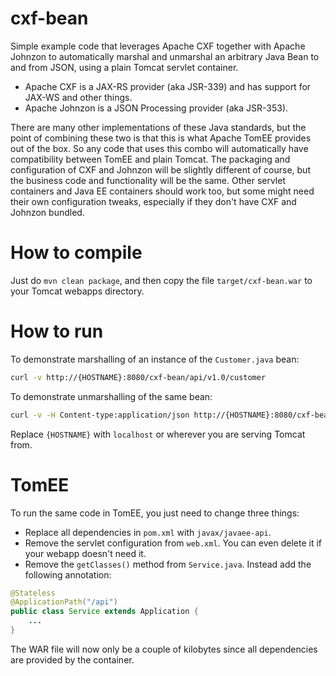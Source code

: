# cxf-bean

Simple example code that leverages Apache CXF together with Apache Johnzon to automatically marshal and unmarshal an arbitrary Java Bean to and from JSON, using a plain Tomcat servlet container.

- Apache CXF is a JAX-RS provider (aka JSR-339) and has support for JAX-WS and other things.
- Apache Johnzon is a JSON Processing provider (aka JSR-353).

There are many other implementations of these Java standards, but the point of combining these two is that this is what Apache TomEE provides out of the box. So any code that uses this combo will automatically have compatibility between TomEE and plain Tomcat. The packaging and configuration of CXF and Johnzon will be slightly different of course, but the business code and functionality will be the same. Other servlet containers and Java EE containers should work too, but some might need their own configuration tweaks, especially if they don't have CXF and Johnzon bundled.

# How to compile

Just do `mvn clean package`, and then copy the file `target/cxf-bean.war` to your Tomcat webapps directory.

# How to run

To demonstrate marshalling of an instance of the `Customer.java` bean:

```bash
curl -v http://{HOSTNAME}:8080/cxf-bean/api/v1.0/customer
```

To demonstrate unmarshalling of the same bean:

```bash
curl -v -H Content-type:application/json http://{HOSTNAME}:8080/cxf-bean/api/v1.0/customer -d '{"name":"Foo"}'
```

Replace `{HOSTNAME}` with `localhost` or wherever you are serving Tomcat from.

# TomEE

To run the same code in TomEE, you just need to change three things:

- Replace all dependencies in `pom.xml` with `javax/javaee-api`.
- Remove the servlet configuration from `web.xml`. You can even delete it if your webapp doesn't need it.
- Remove the `getClasses()` method from `Service.java`. Instead add the following annotation:
```java
@Stateless
@ApplicationPath("/api")
public class Service extends Application {
    ...
}
```

The WAR file will now only be a couple of kilobytes since all dependencies are provided by the container.
